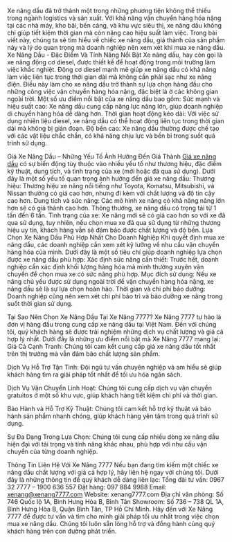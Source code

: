 Xe nâng dầu đã trở thành một trong những phương tiện không thể thiếu trong ngành logistics và sản xuất. Với khả năng vận chuyển hàng hóa nặng tại các nhà máy, kho bãi, bến cảng, và khu vực siêu thị, xe nâng dầu không chỉ giúp tiết kiệm thời gian mà còn nâng cao hiệu suất làm việc. Trong bài viết này, chúng ta sẽ tìm hiểu về chiếc xe nâng dầu, giá thành của sản phẩm này và lý do quan trọng mà doanh nghiệp nên xem xét khi mua xe nâng dầu.
 Xe Nâng Dầu - Đặc Điểm Và Tính Năng Nổi Bật
Xe nâng dầu, hay còn gọi là xe nâng động cơ diesel, được thiết kế để hoạt động trong môi trường làm việc khắc nghiệt. Động cơ diesel mạnh mẽ giúp xe nâng dầu có khả năng làm việc liên tục trong thời gian dài mà không cần phải sạc như xe nâng điện. Điều này làm cho xe nâng dầu trở thành sự lựa chọn hàng đầu cho những công việc vận chuyển hàng hóa nặng, đặc biệt là ở các không gian ngoài trời.
Một số ưu điểm nổi bật của xe nâng dầu bao gồm:
Sức mạnh và hiệu suất cao: Xe nâng dầu cung cấp năng lực nâng lớn, giúp doanh nghiệp di chuyển hàng hóa dễ dàng hơn.
Thời gian hoạt động kéo dài: Với việc sử dụng nhiên liệu diesel, xe nâng dầu có thể hoạt động liên tục trong thời gian dài mà không bị gián đoạn.
Độ bền cao: Xe nâng dầu thường được chế tạo với các vật liệu chắc chắn, có khả năng chịu lực và bền bỉ trong suốt quá trình sử dụng.

Giá Xe Nâng Dầu – Những Yếu Tố Ảnh Hưởng Đến Giá Thành
[Giá xe nâng dầu](https://xenang7777.com/product-category/xe-nang-cu/xe-nang-dau/) có sự biến động tùy thuộc vào nhiều yếu tố như thương hiệu, đặc điểm kỹ thuật, dung tích, và tình trạng của xe (mới hoặc đã qua sử dụng). Dưới đây là một số yếu tố quan trọng ảnh hưởng đến giá xe nâng dầu:
Thương hiệu: Thương hiệu xe nâng nổi tiếng như Toyota, Komatsu, Mitsubishi, và Nissan thường có giá cao hơn, nhưng đi kèm với chất lượng và độ tin cậy cao hơn.
Dung tích và sức nâng: Các mô hình xe nâng có khả năng nâng lớn hơn sẽ có giá thành cao hơn. Thông thường, xe nâng dầu có trọng tải từ 1 tấn đến 6 tấn.
Tình trạng của xe: Xe nâng mới sẽ có giá cao hơn so với xe đã qua sử dụng, tuy nhiên, nếu chọn mua xe đã qua sử dụng từ những thương hiệu uy tín, khách hàng vẫn sẽ đảm bảo được chất lượng và độ bền.
Lựa Chọn Xe Nâng Dầu Phù Hợp Nhất Cho Doanh Nghiệp
Khi quyết định mua xe nâng dầu, các doanh nghiệp cần xem xét kỹ lưỡng về nhu cầu vận chuyển hàng hóa của mình. Dưới đây là một số tiêu chí giúp doanh nghiệp lựa chọn được xe nâng dầu phù hợp:
Xác định sức nâng cần thiết: Trước hết, doanh nghiệp cần xác định khối lượng hàng hóa mà mình thường xuyên vận chuyển để chọn mua xe có sức nâng phù hợp.
Mục đích sử dụng: Nếu xe nâng chủ yếu được sử dụng ngoài trời để vận chuyển hàng hóa nặng, xe nâng dầu sẽ là sự lựa chọn hoàn hảo.
Thời gian và chi phí bảo dưỡng: Doanh nghiệp cũng nên xem xét chi phí bảo trì và bảo dưỡng xe nâng trong suốt thời gian sử dụng.

Tại Sao Nên Chọn Xe Nâng Dầu Tại Xe Nâng 7777?
Xe Nâng 7777 tự hào là đơn vị hàng đầu trong cung cấp xe nâng dầu tại Việt Nam. Đến với chúng tôi, quý khách hàng sẽ được trải nghiệm những dịch vụ chất lượng và giá cả hợp lý nhất. Dưới đây là những ưu điểm nổi bật mà Xe Nâng 7777 mang lại:
Giá Cả Cạnh Tranh: Chúng tôi cam kết cung cấp giá xe nâng dầu tốt nhất trên thị trường mà vẫn đảm bảo chất lượng sản phẩm.


Dịch Vụ Hỗ Trợ Tận Tình: Đội ngũ tư vấn chuyên nghiệp và am hiểu sẽ giúp khách hàng tìm ra giải pháp tốt nhất để tối ưu hóa ngân sách.


Dịch Vụ Vận Chuyển Linh Hoạt: Chúng tôi cung cấp dịch vụ vận chuyển gratuitos ở một số khu vực, giúp khách hàng tiết kiệm chi phí và thời gian.


Bảo Hành và Hỗ Trợ Kỹ Thuật: Chúng tôi cam kết hỗ trợ kỹ thuật và bảo hành sản phẩm nhanh chóng, giúp khách hàng yên tâm trong quá trình sử dụng.


Sự Đa Dạng Trong Lựa Chọn: Chúng tôi cung cấp nhiều dòng xe nâng dầu hiện đại với tải trọng và tính năng khác nhau, phù hợp với nhu cầu vận chuyển của từng doanh nghiệp.


Thông Tin Liên Hệ Với Xe Nâng 7777
Nếu bạn đang tìm kiếm một chiếc xe nâng dầu chất lượng với giá cả hợp lý, hãy liên hệ ngay với chúng tôi. Dưới đây là những thông tin để quý khách dễ dàng liên lạc:
Tổng đài tư vấn: 0967 32 7777 – 1900 636 557
Đặt hàng: 097 884 9988
Email: xenang@xenang7777.com
Website: xenang7777.com
Địa chỉ văn phòng: Số 746 Quốc lộ 1A, Bình Hưng Hòa B, Bình Tân
Showroom: Số 736 – 738 QL 1A, Bình Hưng Hòa B, Quận Bình Tân, TP Hồ Chí Minh.
Hãy đến với Xe Nâng 7777 để được tư vấn và tìm cho mình giải pháp tối ưu nhất trong việc chọn mua xe nâng dầu. Chúng tôi luôn sẵn lòng hỗ trợ và đồng hành cùng quý khách hàng trên con đường phát triển.



